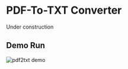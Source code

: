# PDF-To-TXT Converter
Under construction

## Demo Run
![pdf2txt demo](https://github.com/user-attachments/assets/ac940b3c-d88b-4312-836a-b9d1a46d8df8)

<!---
A bulk PDF to TXT converter that I developed during my internship.\
It is executed through the command line by typing ```java -jar "PDFToTextConverter.jar"``` with or without arguments. For ease of use, the ```conv.bat``` file can be modified and executed instead.\
The simplest conversion involves placing the PDF files in the same folder as the JAR file and executing the BAT file.\
The java code is included in the ```PDFToTextConverter.java``` file.

## Command line arguments (args)
* 1st argument: source folder (absolute or relative path).
* 2nd argument: destination folder (absolute or relative path).
* 3rd argument: last modified date (greater than set value).
* 4th argument: last modified date (less than set value).

## Execution with hyperparameters
If the destination folder does not exist, it is created automatically. In case both the source and destination folders are not provided, they are set to the current working directory.\
The first hyperparameter supports wildcards to select specific PDF files for conversion. The wildcard for the asterisk is ```(.\*)```, for example ```myFolder/myOtherFolder/wild(.\*)```. If the files to convert are in the current working directory, we can type the wildcard without the path.\
The third hyperparameter is also optional. If not set, it equals to 1-1-1900 to ensure searching for files with a higher last modified date.\
The fourth hyperparameter is also optional. If not set, it equals to the current date to ensure searching for files with a lower last modified date.\
Dates must be in dd-MM-yyyy format, for example 14-11-2019.

## Examples
```
java -jar "PDFToTextConverter.jar"
java -jar "PDFToTextConverter.jar" wi(.\*)
java -jar "PDFToTextConverter.jar" wi(.\*) new
java -jar "PDFToTextConverter.jar" folder1 folder2
java -jar "PDFToTextConverter.jar" folder1/subfolder folder2
java -jar "PDFToTextConverter.jar" folder1/wild(.\*) folder2
java -jar "PDFToTextConverter.jar" folder1 folder/subfolder2 1-1-2019
java -jar "PDFToTextConverter.jar" folder1/subfolder folder2 3-4-2018 3-4-2018
java -jar "PDFToTextConverter.jar" folder1/subfolder/wi(.\*) folder2/sub1/sub2 4-5-2018 5-10-2019
```
---!>
